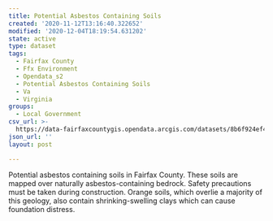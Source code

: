 ```yaml
---
title: Potential Asbestos Containing Soils
created: '2020-11-12T13:16:40.322652'
modified: '2020-12-04T18:19:54.631202'
state: active
type: dataset
tags:
  - Fairfax County
  - Ffx Environment
  - Opendata_s2
  - Potential Asbestos Containing Soils
  - Va
  - Virginia
groups:
  - Local Government
csv_url: >-
  https://data-fairfaxcountygis.opendata.arcgis.com/datasets/8b6f924ef49c4a5b9ddf1198dcde3745_7.csv?outSR=%7B%22latestWkid%22%3A2283%2C%22wkid%22%3A102746%7D
json_url: ''
layout: post

---
```

Potential asbestos containing soils in Fairfax County.  These soils are mapped over naturally asbestos-containing bedrock.  Safety precautions must be taken during construction.  Orange soils, which overlie a majority of this geology, also contain shrinking-swelling clays which can cause foundation distress.
